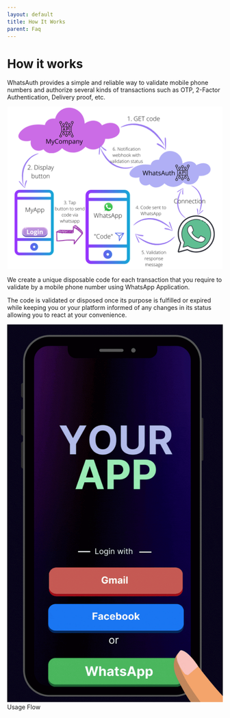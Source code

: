 ```yaml
---
layout: default
title: How It Works
parent: Faq
---
```

# How it works
WhatsAuth provides a simple and reliable way to validate mobile phone numbers and authorize several kinds of transactions such as OTP, 2-Factor Authentication, Delivery proof, etc.

![](../assets/images/WhatsAuth-flow.png)

We create a unique disposable code for each transaction that you require to validate by a mobile phone number using WhatsApp Application. 



The code is validated or disposed once its purpose is fulfilled or expired while keeping you or your platform informed of any changes in its status allowing you to react at your convenience.


![whatsauth flow example](../assets/images/login-animation.gif)
Usage Flow

